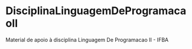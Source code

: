 # DisciplinaLinguagemDeProgramacaoII
Material de apoio à disciplina Linguagem De Programacao II - IFBA
